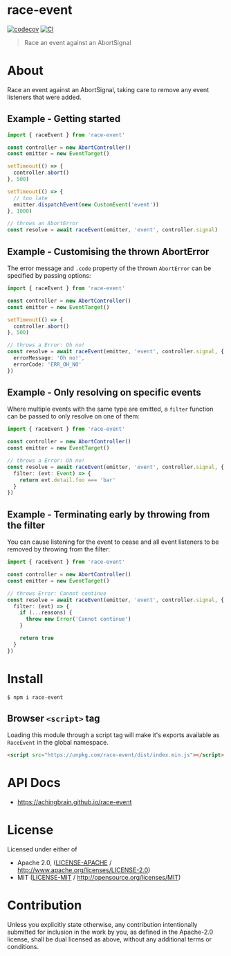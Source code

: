 # race-event

[![codecov](https://img.shields.io/codecov/c/github/achingbrain/race-event.svg?style=flat-square)](https://codecov.io/gh/achingbrain/race-event)
[![CI](https://img.shields.io/github/actions/workflow/status/achingbrain/race-event/js-test-and-release.yml?branch=main\&style=flat-square)](https://github.com/achingbrain/race-event/actions/workflows/js-test-and-release.yml?query=branch%3Amain)

> Race an event against an AbortSignal

# About

<!--

!IMPORTANT!

Everything in this README between "# About" and "# Install" is automatically
generated and will be overwritten the next time the doc generator is run.

To make changes to this section, please update the @packageDocumentation section
of src/index.js or src/index.ts

To experiment with formatting, please run "npm run docs" from the root of this
repo and examine the changes made.

-->

Race an event against an AbortSignal, taking care to remove any event
listeners that were added.

## Example - Getting started

```TypeScript
import { raceEvent } from 'race-event'

const controller = new AbortController()
const emitter = new EventTarget()

setTimeout(() => {
  controller.abort()
}, 500)

setTimeout(() => {
  // too late
  emitter.dispatchEvent(new CustomEvent('event'))
}, 1000)

// throws an AbortError
const resolve = await raceEvent(emitter, 'event', controller.signal)
```

## Example - Customising the thrown AbortError

The error message and `.code` property of the thrown `AbortError` can be
specified by passing options:

```TypeScript
import { raceEvent } from 'race-event'

const controller = new AbortController()
const emitter = new EventTarget()

setTimeout(() => {
  controller.abort()
}, 500)

// throws a Error: Oh no!
const resolve = await raceEvent(emitter, 'event', controller.signal, {
  errorMessage: 'Oh no!',
  errorCode: 'ERR_OH_NO'
})
```

## Example - Only resolving on specific events

Where multiple events with the same type are emitted, a `filter` function can
be passed to only resolve on one of them:

```TypeScript
import { raceEvent } from 'race-event'

const controller = new AbortController()
const emitter = new EventTarget()

// throws a Error: Oh no!
const resolve = await raceEvent(emitter, 'event', controller.signal, {
  filter: (evt: Event) => {
    return evt.detail.foo === 'bar'
  }
})
```

## Example - Terminating early by throwing from the filter

You can cause listening for the event to cease and all event listeners to be
removed by throwing from the filter:

```TypeScript
import { raceEvent } from 'race-event'

const controller = new AbortController()
const emitter = new EventTarget()

// throws Error: Cannot continue
const resolve = await raceEvent(emitter, 'event', controller.signal, {
  filter: (evt) => {
    if (...reasons) {
      throw new Error('Cannot continue')
    }

    return true
  }
})
```

# Install

```console
$ npm i race-event
```

## Browser `<script>` tag

Loading this module through a script tag will make it's exports available as `RaceEvent` in the global namespace.

```html
<script src="https://unpkg.com/race-event/dist/index.min.js"></script>
```

# API Docs

- <https://achingbrain.github.io/race-event>

# License

Licensed under either of

- Apache 2.0, ([LICENSE-APACHE](LICENSE-APACHE) / <http://www.apache.org/licenses/LICENSE-2.0>)
- MIT ([LICENSE-MIT](LICENSE-MIT) / <http://opensource.org/licenses/MIT>)

# Contribution

Unless you explicitly state otherwise, any contribution intentionally submitted for inclusion in the work by you, as defined in the Apache-2.0 license, shall be dual licensed as above, without any additional terms or conditions.
